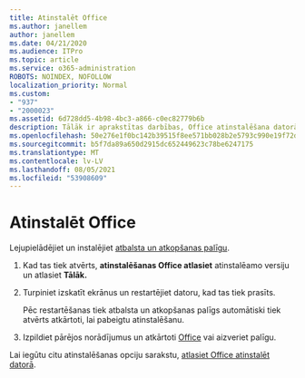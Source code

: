 ```yaml
---
title: Atinstalēt Office
ms.author: janellem
author: janellem
ms.date: 04/21/2020
ms.audience: ITPro
ms.topic: article
ms.service: o365-administration
ROBOTS: NOINDEX, NOFOLLOW
localization_priority: Normal
ms.custom:
- "937"
- "2000023"
ms.assetid: 6d728dd5-4b98-4bc3-a866-c0ec82779b6b
description: Tālāk ir aprakstītas darbības, Office atinstalēšana datorā.
ms.openlocfilehash: 50e276e1f0bc142b39515f8ee571bb028b2e5793c990e19f72da5b88ea81c848
ms.sourcegitcommit: b5f7da89a650d2915dc652449623c78be6247175
ms.translationtype: MT
ms.contentlocale: lv-LV
ms.lasthandoff: 08/05/2021
ms.locfileid: "53908609"
---
```

# <a name="uninstall-office"></a>Atinstalēt Office

Lejupielādējiet un instalējiet [atbalsta un atkopšanas palīgu](https://aka.ms/SARA-OfficeUninstall-Alchemy).
  
1. Kad tas tiek atvērts, **atinstalēšanas Office atlasiet** atinstalēamo versiju un atlasiet **Tālāk.**

2. Turpiniet izskatīt ekrānus un restartējiet datoru, kad tas tiek prasīts.

    Pēc restartēšanas tiek atbalsta un atkopšanas palīgs automātiski tiek atvērts atkārtoti, lai pabeigtu atinstalēšanu.

3. Izpildiet pārējos norādījumus un atkārtoti [Office](https://portal.office.com/OLS/MySoftware.aspx) vai aizveriet palīgu.

Lai iegūtu citu atinstalēšanas opciju sarakstu, [atlasiet Office atinstalēt datorā](https://support.office.com/article/9dd49b83-264a-477a-8fcc-2fdf5dbf61d8?wt.mc_id=Alchemy_ClientDIA).
  